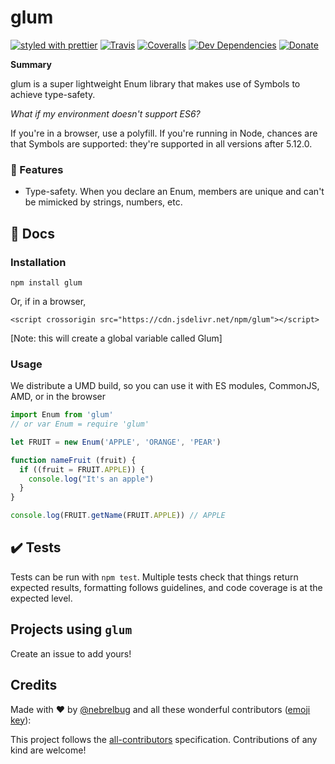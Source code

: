 # glum

[![styled with prettier](https://img.shields.io/badge/styled_with-prettier-ff69b4.svg)](https://github.com/prettier/prettier)
[![Travis](https://img.shields.io/travis/com/nebrelbug/glum/master.svg)](https://travis-ci.com/nebrelbug/glum)
[![Coveralls](https://img.shields.io/coveralls/nebrelbug/glum.svg)](https://coveralls.io/github/nebrelbug/glum)
[![Dev Dependencies](https://img.shields.io/david/dev/nebrelbug/glum)](https://david-dm.org/nebrelbug/glum?type=dev)
[![Donate](https://img.shields.io/badge/donate-paypal-blue.svg)](https://paypal.me/bengubler)

**Summary**

glum is a super lightweight Enum library that makes use of Symbols to achieve type-safety.

_What if my environment doesn't support ES6?_

If you're in a browser, use a polyfill.
If you're running in Node, chances are that Symbols are supported: they're supported in all versions after 5.12.0.

### 🌟 Features

- Type-safety. When you declare an Enum, members are unique and can't be mimicked by strings, numbers, etc.

## :scroll: Docs

### Installation

```
npm install glum
```

Or, if in a browser,

```
<script crossorigin src="https://cdn.jsdelivr.net/npm/glum"></script>
```

[Note: this will create a global variable called Glum]

### Usage

We distribute a UMD build, so you can use it with ES modules, CommonJS, AMD, or in the browser

```js
import Enum from 'glum'
// or var Enum = require 'glum'

let FRUIT = new Enum('APPLE', 'ORANGE', 'PEAR')

function nameFruit (fruit) {
  if ((fruit = FRUIT.APPLE)) {
    console.log("It's an apple")
  }
}

console.log(FRUIT.getName(FRUIT.APPLE)) // APPLE
```

## :heavy_check_mark: Tests

Tests can be run with `npm test`. Multiple tests check that things return expected results, formatting follows guidelines, and code coverage is at the expected level.

## Projects using `glum`

Create an issue to add yours!

## Credits

Made with :heart: by [@nebrelbug](https://github.com/nebrelbug) and all these wonderful contributors ([emoji key](https://github.com/kentcdodds/all-contributors#emoji-key)):

<!-- ALL-CONTRIBUTORS-LIST:START - Do not remove or modify this section -->
<!-- prettier-ignore -->
<!-- ALL-CONTRIBUTORS-LIST:END -->

This project follows the [all-contributors](https://github.com/kentcdodds/all-contributors) specification. Contributions of any kind are welcome!
